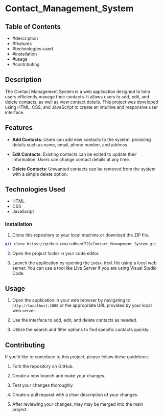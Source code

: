 # Contact_Management_System

## Table of Contents

- #description
- #features
- #technologies-used
- #installation
- #usage
- #contributing


## Description

The Contact Management System is a web application designed to help users efficiently manage their contacts. It allows users to add, edit, and delete contacts, as well as view contact details. This project was developed using HTML, CSS, and JavaScript to create an intuitive and responsive user interface.

## Features

- **Add Contacts**: Users can add new contacts to the system, providing details such as name, email, phone number, and address.

- **Edit Contacts**: Existing contacts can be edited to update their information. Users can change contact details at any time.

- **Delete Contacts**: Unwanted contacts can be removed from the system with a simple delete option.

## Technologies Used

- HTML
- CSS
- JavaScript

### Installation

1. Clone this repository to your local machine or download the ZIP file.

```bash
git clone https://github.com/sidhant729/Contact_Management_System.git
```

2. Open the project folder in your code editor.

3. Launch the application by opening the `index.html` file using a local web server. You can use a tool like Live Server if you are using Visual Studio Code.

## Usage

1. Open the application in your web browser by navigating to `http://localhost:3000` or the appropriate URL provided by your local web server.

2. Use the interface to add, edit, and delete contacts as needed.

3. Utilize the search and filter options to find specific contacts quickly.

## Contributing

If you'd like to contribute to this project, please follow these guidelines:

1. Fork the repository on GitHub.

2. Create a new branch and make your changes.

3. Test your changes thoroughly.

4. Create a pull request with a clear description of your changes.

5. After reviewing your changes, they may be merged into the main project.

